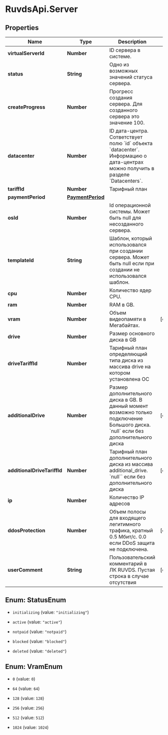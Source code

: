 # RuvdsApi.Server

## Properties

Name | Type | Description | Notes
------------ | ------------- | ------------- | -------------
**virtualServerId** | **Number** | ID сервера в системе. | 
**status** | **String** | Одно из возможных значений статуса сервера. | 
**createProgress** | **Number** | Прогресс создания сервера. Для созданного сервера это значение 100. | 
**datacenter** | **Number** | ID дата-центра. Сответствует полю &#x60;id&#x60; объекта &#x60;datacenter&#x60;. Информацию о дата-центрах можно получить в разделе &#x60;Datacenters&#x60;. | 
**tariffId** | **Number** | Тарифный план | 
**paymentPeriod** | [**PaymentPeriod**](PaymentPeriod.md) |  | 
**osId** | **Number** | Id операционной системы. Может быть null для несозданного сервера. | 
**templateId** | **String** | Шаблон, который использовался при создании сервера. Может быть null если при создании не использовался шаблон. | 
**cpu** | **Number** | Количество ядер CPU. | 
**ram** | **Number** | RAM в GB. | 
**vram** | **Number** | Объем видеопамяти в Мегабайтах. | [optional] 
**drive** | **Number** | Размер основного диска в GB | 
**driveTariffId** | **Number** | Тарифный план определяющий типа диска из массива drive на котором установлена ОС | 
**additionalDrive** | **Number** | Размер дополнительного диска в GB. В данный момент возможно только подключение Большого диска. &#x60;null&#x60; если без дополнительного диска | [optional] 
**additionalDriveTariffId** | **Number** | Тарифный план дополнительного диска из массива additional_drive. &#x60;null&#x60;&#x60; если без дополнительного диска | [optional] 
**ip** | **Number** | Количество IP адресов | 
**ddosProtection** | **Number** | Объем полосы для входящего легитимного трафика, кратный 0.5 Мбит/с. 0.0 если DDoS защита не подключена. | [optional] 
**userComment** | **String** | Пользовательский комментарий в ЛК RUVDS. Пустая строка в случае отсутствия | [optional] 



## Enum: StatusEnum


* `initializing` (value: `"initializing"`)

* `active` (value: `"active"`)

* `notpaid` (value: `"notpaid"`)

* `blocked` (value: `"blocked"`)

* `deleted` (value: `"deleted"`)





## Enum: VramEnum


* `0` (value: `0`)

* `64` (value: `64`)

* `128` (value: `128`)

* `256` (value: `256`)

* `512` (value: `512`)

* `1024` (value: `1024`)




